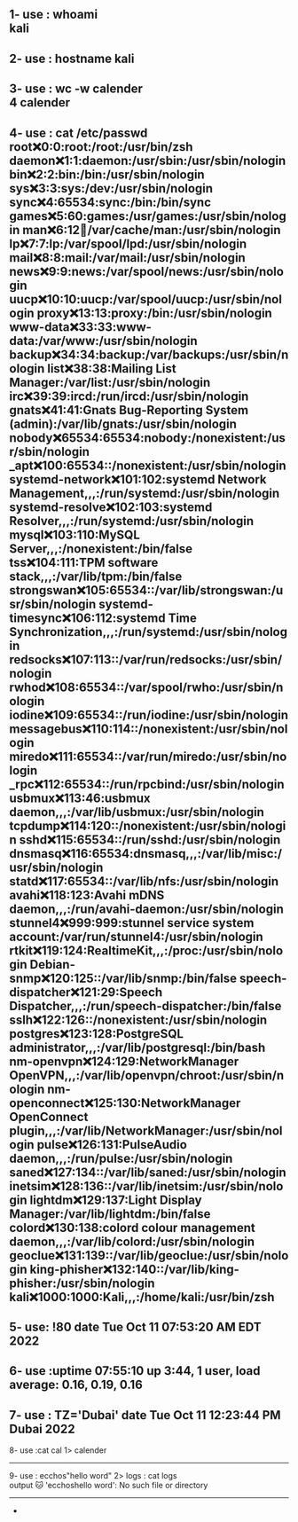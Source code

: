 1- use : whoami  
kali
------
2- use : hostname
kali
------
3- use : wc -w calender    
4 calender
------
4- use : cat /etc/passwd 
root:x:0:0:root:/root:/usr/bin/zsh
daemon:x:1:1:daemon:/usr/sbin:/usr/sbin/nologin
bin:x:2:2:bin:/bin:/usr/sbin/nologin
sys:x:3:3:sys:/dev:/usr/sbin/nologin
sync:x:4:65534:sync:/bin:/bin/sync
games:x:5:60:games:/usr/games:/usr/sbin/nologin
man:x:6:12:man:/var/cache/man:/usr/sbin/nologin
lp:x:7:7:lp:/var/spool/lpd:/usr/sbin/nologin
mail:x:8:8:mail:/var/mail:/usr/sbin/nologin
news:x:9:9:news:/var/spool/news:/usr/sbin/nologin
uucp:x:10:10:uucp:/var/spool/uucp:/usr/sbin/nologin
proxy:x:13:13:proxy:/bin:/usr/sbin/nologin
www-data:x:33:33:www-data:/var/www:/usr/sbin/nologin
backup:x:34:34:backup:/var/backups:/usr/sbin/nologin
list:x:38:38:Mailing List Manager:/var/list:/usr/sbin/nologin
irc:x:39:39:ircd:/run/ircd:/usr/sbin/nologin
gnats:x:41:41:Gnats Bug-Reporting System (admin):/var/lib/gnats:/usr/sbin/nologin
nobody:x:65534:65534:nobody:/nonexistent:/usr/sbin/nologin
_apt:x:100:65534::/nonexistent:/usr/sbin/nologin
systemd-network:x:101:102:systemd Network Management,,,:/run/systemd:/usr/sbin/nologin
systemd-resolve:x:102:103:systemd Resolver,,,:/run/systemd:/usr/sbin/nologin
mysql:x:103:110:MySQL Server,,,:/nonexistent:/bin/false
tss:x:104:111:TPM software stack,,,:/var/lib/tpm:/bin/false
strongswan:x:105:65534::/var/lib/strongswan:/usr/sbin/nologin
systemd-timesync:x:106:112:systemd Time Synchronization,,,:/run/systemd:/usr/sbin/nologin
redsocks:x:107:113::/var/run/redsocks:/usr/sbin/nologin
rwhod:x:108:65534::/var/spool/rwho:/usr/sbin/nologin
iodine:x:109:65534::/run/iodine:/usr/sbin/nologin
messagebus:x:110:114::/nonexistent:/usr/sbin/nologin
miredo:x:111:65534::/var/run/miredo:/usr/sbin/nologin
_rpc:x:112:65534::/run/rpcbind:/usr/sbin/nologin
usbmux:x:113:46:usbmux daemon,,,:/var/lib/usbmux:/usr/sbin/nologin
tcpdump:x:114:120::/nonexistent:/usr/sbin/nologin
sshd:x:115:65534::/run/sshd:/usr/sbin/nologin
dnsmasq:x:116:65534:dnsmasq,,,:/var/lib/misc:/usr/sbin/nologin
statd:x:117:65534::/var/lib/nfs:/usr/sbin/nologin
avahi:x:118:123:Avahi mDNS daemon,,,:/run/avahi-daemon:/usr/sbin/nologin
stunnel4:x:999:999:stunnel service system account:/var/run/stunnel4:/usr/sbin/nologin
rtkit:x:119:124:RealtimeKit,,,:/proc:/usr/sbin/nologin
Debian-snmp:x:120:125::/var/lib/snmp:/bin/false
speech-dispatcher:x:121:29:Speech Dispatcher,,,:/run/speech-dispatcher:/bin/false
sslh:x:122:126::/nonexistent:/usr/sbin/nologin
postgres:x:123:128:PostgreSQL administrator,,,:/var/lib/postgresql:/bin/bash
nm-openvpn:x:124:129:NetworkManager OpenVPN,,,:/var/lib/openvpn/chroot:/usr/sbin/nologin
nm-openconnect:x:125:130:NetworkManager OpenConnect plugin,,,:/var/lib/NetworkManager:/usr/sbin/nologin
pulse:x:126:131:PulseAudio daemon,,,:/run/pulse:/usr/sbin/nologin
saned:x:127:134::/var/lib/saned:/usr/sbin/nologin
inetsim:x:128:136::/var/lib/inetsim:/usr/sbin/nologin
lightdm:x:129:137:Light Display Manager:/var/lib/lightdm:/bin/false
colord:x:130:138:colord colour management daemon,,,:/var/lib/colord:/usr/sbin/nologin
geoclue:x:131:139::/var/lib/geoclue:/usr/sbin/nologin
king-phisher:x:132:140::/var/lib/king-phisher:/usr/sbin/nologin
kali:x:1000:1000:Kali,,,:/home/kali:/usr/bin/zsh
-----------------------------------------
5- use: !80
date
Tue Oct 11 07:53:20 AM EDT 2022
----------------------------------------------
6- use :uptime
 07:55:10 up  3:44,  1 user,  load average: 0.16, 0.19, 0.16
-----------------------------------------------
7- use : TZ='Dubai' date
Tue Oct 11 12:23:44 PM Dubai 2022
-----------------------------------------------------
8- use :cat cal  1> calender

---------------------------------------------------------
9- use : ecchos"hello word" 2> logs
       : cat logs                      
output :cat: 'ecchoshello word': No such file or directory
______________________________
-
